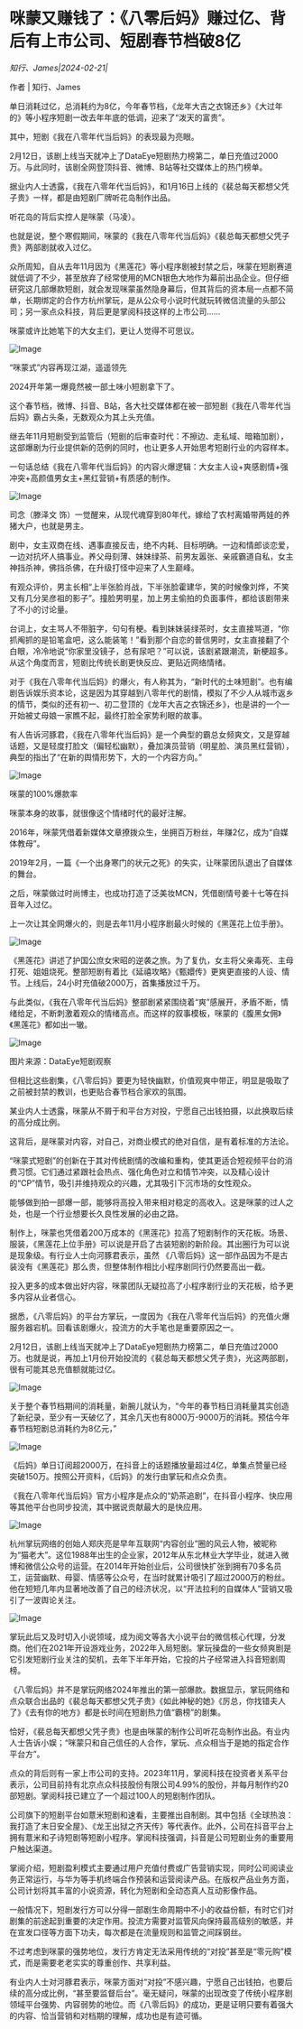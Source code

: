 # 咪蒙又赚钱了：《八零后妈》赚过亿、背后有上市公司、短剧春节档破8亿

*知行、James|2024-02-21|*

作者 | 知行、James

单日消耗过亿，总消耗约为8亿，今年春节档，《龙年大吉之衣锦还乡》《大过年的》等小程序短剧一改去年年底的低调，迎来了“泼天的富贵”。

其中，短剧《我在八零年代当后妈》的表现最为亮眼。

2月12日，该剧上线当天就冲上了DataEye短剧热力榜第二，单日充值过2000万。与此同时，该剧全网登顶抖音、微博、B站等社交媒体上的热门榜单。

据业内人士透露，《我在八零年代当后妈》，和1月16日上线的《裴总每天都想父凭子贵》一样，都是由短剧厂牌听花岛制作出品。

听花岛的背后实控人是咪蒙（马凌）。

也就是说，整个寒假期间，咪蒙的《我在八零年代当后妈》《裴总每天都想父凭子贵》两部剧就收入过亿。

众所周知，自从去年11月因为《黑莲花》等小程序剧被封禁之后，咪蒙在短剧赛道就低调了不少，甚至放弃了经常使用的MCN银色大地作为幕前出品企业。但仔细研究这几部爆款短剧，就会发现咪蒙虽然隐身幕后，但其背后的资本局一点都不简单，长期绑定的合作方杭州掌玩，是从公众号小说时代就玩转微信流量的头部公司；另一家点众科技，背后更是掌阅科技这样的上市公司……

咪蒙或许比她笔下的大女主们，更让人觉得不可思议。

![Image](https://mmbiz.qpic.cn/mmbiz_png/Thf7MtZSy5K5Tkyf8b8hrP3NfnsviakYylWrEpAL1w0oqvpENOT5kHsXicqRYQRJibNZ6Upseib0Zib5f3MegZ9zDbQ/640?wx_fmt=png&wxfrom=5&wx_lazy=1&wx_co=1)

“咪蒙式”内容再现江湖，遥遥领先

2024开年第一爆竟然被一部土味小短剧拿下了。

这个春节档，微博、抖音、B站，各大社交媒体都在被一部短剧《我在八零年代当后妈》霸占头条，无数观众为其上头充值。

继去年11月短剧受到监管后（短剧的后审查时代：不擦边、走私域、暗箱加剧），这部爆剧为行业提供新的范例的同时，也让更多人开始思考短剧行业的内容样本。

一句话总结《我在八零年代当后妈》的内容火爆逻辑：大女主人设+爽感剧情+强冲突+高颜值男女主+黑红营销+有质感的制作。

![Image](https://mmbiz.qpic.cn/sz_mmbiz_png/Thf7MtZSy5KStQKY8Edm7Q9iavPOYtmF5Km7CfUJAl1MyJd2JicXurhx9ricgic8EKCBYhQmNv70LPCu4iaStibXTkVg/640?wx_fmt=png&from=appmsg&wxfrom=5&wx_lazy=1&wx_co=1)

司念（滕泽文 饰）一觉醒来，从现代魂穿到80年代，嫁给了农村离婚带两娃的养猪大户，也就是男主。

剧中，女主双商在线、遇事直接反击，绝不内耗、目标明确。一边和情郎谈恋爱，一边对抗坏人搞事业。养父母刻薄、妹妹绿茶、前男友嚣张、亲戚霸道自私，女主神挡杀神，佛挡杀佛，在升级打怪中迎来了人生巅峰。

有观众评价，男主长相“上半张脸肖战，下半张脸霍建华，笑的时候像刘烨，不笑又有几分吴彦祖的影子”。撞脸男明星，加上男主偷拍的负面事件，都给该剧带来了不小的讨论量。

台词上，女主骂人不带脏字，句句有梗。看到妹妹装绿茶时，女主直接骂道，“你抓阄抓的是铅笔盒吧，这么能装笔！”看到那个自恋的普信男时，女主直接翻了个白眼，冷冷地说“你家里没镜子，总有尿吧？”可以说，该剧紧跟潮流，新梗超多。从这个角度而言，短剧比传统长剧更快反应、更贴近网络情绪。

对于《我在八零年代当后妈》的爆火，有人称其为，“新时代的土味短剧”。也有编剧告诉娱乐资本论，这是因为其穿越到八零年代的剧情，模拟了不少人从城市返乡的情节，类似的还有初一、初二登顶的《龙年大吉之衣锦还乡》，也是讲的一个一开始被丈母娘一家瞧不起，最终打脸全家势利眼的故事。

有人告诉河豚君，《我在八零年代当后妈》是一个典型的霸总女频爽文，又是穿越话题，又是轻度打脸文（偏轻松幽默），叠加演员营销（明星脸、演员黑红营销），典型的指出了“在新的舆情形势下，大的一个内容方向。”

![Image](https://mmbiz.qpic.cn/mmbiz_png/Thf7MtZSy5K5Tkyf8b8hrP3NfnsviakYyMAnff87gtknRnhcfmzhNiaQapwzkGich6miaAw869p4GweNHfQsOdQbhg/640?wx_fmt=png&wxfrom=5&wx_lazy=1&wx_co=1)

咪蒙的100%爆款率

咪蒙本身的故事，就很像这个情绪时代的最好注解。

2016年，咪蒙凭借着新媒体文章撩拨众生，坐拥百万粉丝，年赚2亿，成为“自媒体教母”。

2019年2月，一篇《一个出身寒门的状元之死》的失实，让咪蒙团队退出了自媒体的舞台。

之后，咪蒙做过时尚博主，也成功打造了泛美妆MCN，凭借剧情号姜十七等在抖音年入过亿。

上一次让其全网爆火的，则是去年11月小程序剧最火时候的《黑莲花上位手册》。

![Image](https://mmbiz.qpic.cn/sz_mmbiz_png/Thf7MtZSy5KStQKY8Edm7Q9iavPOYtmF5piaEdItmJeEvM823aYNDib0QSsB5tZyAANnj558FTNxh3ia7FVqq6hOyg/640?wx_fmt=png&from=appmsg&wxfrom=5&wx_lazy=1&wx_co=1)

《黑莲花》讲述了护国公庶女宋昭的逆袭之旅。为了复仇，女主将父亲毒死、主母打死、姐姐烧死。整部短剧有着比《延禧攻略》《甄嬛传》更爽更直接的人设、情节。上线后，24小时充值破2000万，首集播放过千万。

与此类似，《我在八零年代当后妈》整部剧紧紧围绕着“爽”感展开，矛盾不断，情绪给足，不断刺激着观众的情绪高点。而这样的叙事模板，咪蒙的《腹黑女佣》《黑莲花》都如出一辙。

![Image](https://mmbiz.qpic.cn/sz_mmbiz_png/Thf7MtZSy5KStQKY8Edm7Q9iavPOYtmF54n3mHuY6NBnEnAEOrarScfiambFiaWmozicIH65Xfic9ZNC62BQU8Q8GhQ/640?wx_fmt=png&from=appmsg&wxfrom=5&wx_lazy=1&wx_co=1)

图片来源：DataEye短剧观察

但相比这些剧集，《八零后妈》要更为轻快幽默，价值观爽中带正，明显是吸取了之前被封禁的教训，也更贴合春节档合家欢的氛围。

某业内人士透露，咪蒙从不屑于和平台方对投，宁愿自己出钱拍摄，以此换取后续的高分成比例。

这背后，是咪蒙对内容，对自己，对商业模式的绝对自信，是有着标准的方法论。

“咪蒙式短剧”的创新在于其对传统剧情的改编和重构，使其更适合短视频平台的消费习惯。它们通过紧跟社会热点、强化角色对立和情节冲突，以及精心设计的“CP”情节，吸引并维持观众的兴趣，尤其吸引下沉市场的女性观众。

能够做到拍一部爆一部，能够将高投入带来相对稳定的高收入。这是咪蒙的过人之处，也是一个行业想要长久良性发展的必由之路。

制作上，咪蒙也凭借着200万成本的《黑莲花》拉高了短剧制作的天花板。场景、服装，《黑莲花上位手册》可以说是开启了古装短剧的新阶段。其出圈行为可以说是现象级。有行业人士向河豚君表示，虽然 《八零后妈》这一部作品因为不是古装没有《黑莲花》那么贵，但整体制作相比小程序剧同行仍然要高出一截。

投入更多的成本做出好内容，咪蒙团队无疑拉高了小程序剧行业的天花板，给予更多内容从业者信心。

据悉，《八零后妈》的平台方掌玩，一度因为《我在八零年代当后妈》的充值火爆服务器宕机。回看该剧爆火，投流方的大手笔也是重要原因之一。

2月12日，该剧上线当天就冲上了DataEye短剧热力榜第二，单日充值过2000万。也就是说，再加上1月份开始投流的《裴总每天都想父凭子贵》，光这两部剧，很有可能其总充值额就能过亿。

![Image](https://mmbiz.qpic.cn/sz_mmbiz_png/Thf7MtZSy5KStQKY8Edm7Q9iavPOYtmF5FgtiaFMHeo7xyuOW4yzYL7PEVdlt9f6f3Lyia0duOfHibbfwPhLoAEy5g/640?wx_fmt=png&from=appmsg&wxfrom=5&wx_lazy=1&wx_co=1)

关于整个春节档期间的消耗量，新腕儿就认为，“今年的春节档日消耗量其实创造了新纪录，至少有一天破亿了，其余几天也有8000万-9000万的消耗。预估今年春节档短剧总消耗约为8亿元，”

![Image](https://mmbiz.qpic.cn/mmbiz_png/Thf7MtZSy5K5Tkyf8b8hrP3NfnsviakYyavCfTj8DH8doSTZj0XUxkhRWhfEdudHPqlibIV2D1dCZnTd0Qg2Vuog/640?wx_fmt=png&wxfrom=5&wx_lazy=1&wx_co=1)

《后妈》单日订阅超2000万，在抖音上的话题播放量超过4亿，单集点赞量已经突破150万。按照公开资料，《后妈》的发行由掌玩和点众负责。

《我在八零年代当后妈》官方小程序是点众的“奶茶追剧”，在抖音小程序、快应用等其他平台也同步投流，其中据说贡献最大的是快应用。

![Image](https://mmbiz.qpic.cn/sz_mmbiz_png/Thf7MtZSy5KStQKY8Edm7Q9iavPOYtmF5Hjl88m0kXYg1nOMicKAwFYczepklJEbySBDib1E4KYM6Dl5icHwvtDlXQ/640?wx_fmt=png&from=appmsg&wxfrom=5&wx_lazy=1&wx_co=1)

杭州掌玩网络的创始人郑庆亮是早年互联网“内容创业”圈的风云人物，被昵称为“猫老大”。这位1988年出生的企业家，2012年从东北林业大学毕业，就进入微博和微信公众号的运营。在2014年开始创业后，公司很快扩张到拥有70多名员工，运营幽默、母婴、情感等公众号，在当时就累计吸引了超过2000万的粉丝。他在短短几年内显著地改善了自己的经济状况，以“开法拉利的自媒体人”营销又吸引了一波舆论关注。

![Image](https://mmbiz.qpic.cn/sz_mmbiz_png/Thf7MtZSy5KStQKY8Edm7Q9iavPOYtmF5kZhibMLac3uTXanHlUibgc1DpXMRkTiayR0ic9fbGoK1Eia0xaZMXdia6bUg/640?wx_fmt=png&from=appmsg&wxfrom=5&wx_lazy=1&wx_co=1)

掌玩此后又及时切入小说领域，成为阅文等各大小说平台的微信核心代理，分发商。他们在2021年开设游戏业务，2022年入局短剧。掌玩操盘的一些女频爽剧是它引发短剧行业关注的契机，去年下半年开始，它投的片子经常进入抖音短剧周榜。

《八零后妈》并不是掌玩网络2024年推出的第一部爆款。数据显示，掌玩网络和点众联合出品的《裴总每天都想父凭子贵》《如此神秘的她》《厉总，你找错夫人了》《去有你的地方》都是长时间在短剧热力值“霸榜”的剧集。

恰好，《裴总每天都想父凭子贵》也是由咪蒙的制作公司听花岛制作出品。有业内人士告诉小娱；“咪蒙只和自己信任的人合作，掌玩、点众相当于是她的指定合作平台方”。

点众的背后则有一家上市公司的支持。2023年11月，掌阅科技在投资者关系平台表示，公司目前持有北京点众科技股份有限公司4.99%的股份，并每月制作约20部短剧。掌阅科技已建立了一个超过100人的短剧制作团队。

公司旗下的短剧平台如薏米短剧和速看，主要推出自制剧。其中包括《全球热浪：我打造了末日安全屋》、《龙王出狱之齐天传》等代表作。此外，公司在抖音平台上拥有薏米和子诗短剧等短剧小程序。掌阅科技强调，抖音是公司短剧业务的重要用户触达渠道。

掌阅介绍，短剧盈利模式主要通过用户充值付费或广告营销实现，同时公司阅读业务正常运行，与华为等手机终端合作预装和运营阅读产品。在版权产品业务方面，公司计划将其丰富的小说资源，转化为短剧和全动态真人互动影像作品。

一般情况下，短剧发行方可以分得一部剧生命周期中不小的收益份额，有时它们对剧集的前途起到重要的决定作用。投流方需要对监管风向保持最高级别的敏感，并在宣发口径等方面下功夫，每次都是在流量规则和监管之间踩钢丝。

不过考虑到咪蒙的强势地位，发行方肯定无法采用传统的“对投”甚至是“零元购”模式，而是需要老老实实的尊重创作、共享利益。

有业内人士对河豚君表示，咪蒙方面对“对投”不感兴趣，宁愿自己出钱拍，也要后续的高分成比例，“甚至要监督后台”。毫无疑问，咪蒙的出现改变了传统小程序剧领域平台强势、内容弱势的地位。而《八零后妈》的成功，更是证明只要有着强大的内容、恰当营销和对档期的理解，成功也是有迹可循。

